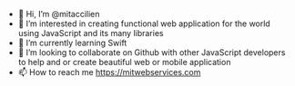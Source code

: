 - 👋 Hi, I’m @mitaccilien
- 👀 I’m interested in creating functional web application for the world using JavaScript and its many libraries
- 🌱 I’m currently learning Swift
- 💞️ I’m looking to collaborate on Github with other JavaScript developers to help and or create beautiful web or mobile application
- 📫 How to reach me https://mitwebservices.com
